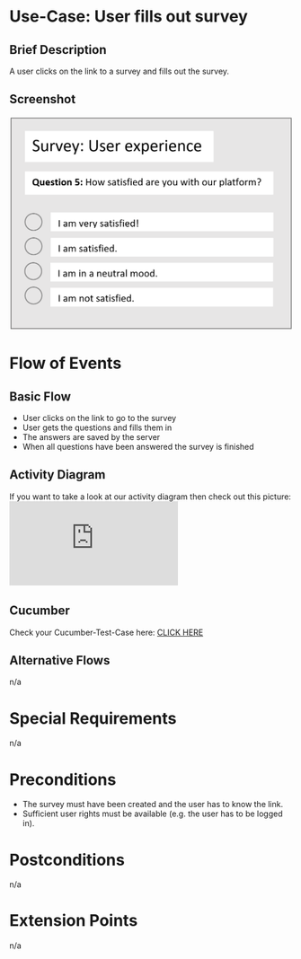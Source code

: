 # Use-Case: User fills out survey

## Brief Description

A user clicks on the link to a survey and fills out the survey.

## Screenshot
![fillout](/ressources/fillout.png)

# Flow of Events

## Basic Flow
 - User clicks on the link to go to the survey
 - User gets the questions and fills them in
 - The answers are saved by the server
 - When all questions have been answered the survey is finished
## Activity Diagram

If you want to take a look at our activity diagram then check out this picture:
![filloutdiagram](https://screen.simonlabs.de/img.php?id=385XWBf)

## Cucumber

Check your Cucumber-Test-Case here: [CLICK HERE](https://github.com/SimpleSurveyProject/SimpleSurvey-Cucumber/tree/main/test/features/fillout/case.feature)

## Alternative Flows

n/a

# Special Requirements

n/a

# Preconditions

 - The survey must have been created and the user has to know the link.
 - Sufficient user rights must be available (e.g. the user has to be logged in).

# Postconditions

n/a

# Extension Points

n/a
